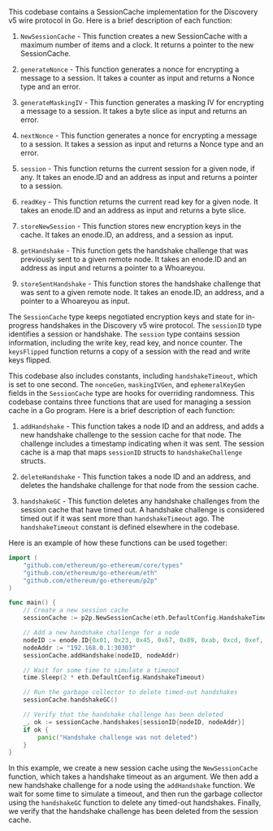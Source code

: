 This codebase contains a SessionCache implementation for the Discovery v5 wire protocol in Go. Here is a brief description of each function:

1. `NewSessionCache` - This function creates a new SessionCache with a maximum number of items and a clock. It returns a pointer to the new SessionCache.

2. `generateNonce` - This function generates a nonce for encrypting a message to a session. It takes a counter as input and returns a Nonce type and an error.

3. `generateMaskingIV` - This function generates a masking IV for encrypting a message to a session. It takes a byte slice as input and returns an error.

4. `nextNonce` - This function generates a nonce for encrypting a message to a session. It takes a session as input and returns a Nonce type and an error.

5. `session` - This function returns the current session for a given node, if any. It takes an enode.ID and an address as input and returns a pointer to a session.

6. `readKey` - This function returns the current read key for a given node. It takes an enode.ID and an address as input and returns a byte slice.

7. `storeNewSession` - This function stores new encryption keys in the cache. It takes an enode.ID, an address, and a session as input.

8. `getHandshake` - This function gets the handshake challenge that was previously sent to a given remote node. It takes an enode.ID and an address as input and returns a pointer to a Whoareyou.

9. `storeSentHandshake` - This function stores the handshake challenge that was sent to a given remote node. It takes an enode.ID, an address, and a pointer to a Whoareyou as input.

The `SessionCache` type keeps negotiated encryption keys and state for in-progress handshakes in the Discovery v5 wire protocol. The `sessionID` type identifies a session or handshake. The `session` type contains session information, including the write key, read key, and nonce counter. The `keysFlipped` function returns a copy of a session with the read and write keys flipped.

This codebase also includes constants, including `handshakeTimeout`, which is set to one second. The `nonceGen`, `maskingIVGen`, and `ephemeralKeyGen` fields in the `SessionCache` type are hooks for overriding randomness. This codebase contains three functions that are used for managing a session cache in a Go program. Here is a brief description of each function:

1. `addHandshake` - This function takes a node ID and an address, and adds a new handshake challenge to the session cache for that node. The challenge includes a timestamp indicating when it was sent. The session cache is a map that maps `sessionID` structs to `handshakeChallenge` structs.

2. `deleteHandshake` - This function takes a node ID and an address, and deletes the handshake challenge for that node from the session cache.

3. `handshakeGC` - This function deletes any handshake challenges from the session cache that have timed out. A handshake challenge is considered timed out if it was sent more than `handshakeTimeout` ago. The `handshakeTimeout` constant is defined elsewhere in the codebase.

Here is an example of how these functions can be used together:

```go
import (
	"github.com/ethereum/go-ethereum/core/types"
	"github.com/ethereum/go-ethereum/eth"
	"github.com/ethereum/go-ethereum/p2p"
)

func main() {
	// Create a new session cache
	sessionCache := p2p.NewSessionCache(eth.DefaultConfig.HandshakeTimeout)

	// Add a new handshake challenge for a node
	nodeID := enode.ID{0x01, 0x23, 0x45, 0x67, 0x89, 0xab, 0xcd, 0xef, 0x01, 0x23, 0x45, 0x67, 0x89, 0xab, 0xcd, 0xef}
	nodeAddr := "192.168.0.1:30303"
	sessionCache.addHandshake(nodeID, nodeAddr)

	// Wait for some time to simulate a timeout
	time.Sleep(2 * eth.DefaultConfig.HandshakeTimeout)

	// Run the garbage collector to delete timed-out handshakes
	sessionCache.handshakeGC()

	// Verify that the handshake challenge has been deleted
	_, ok := sessionCache.handshakes[sessionID{nodeID, nodeAddr}]
	if ok {
		panic("Handshake challenge was not deleted")
	}
}
```

In this example, we create a new session cache using the `NewSessionCache` function, which takes a handshake timeout as an argument. We then add a new handshake challenge for a node using the `addHandshake` function. We wait for some time to simulate a timeout, and then run the garbage collector using the `handshakeGC` function to delete any timed-out handshakes. Finally, we verify that the handshake challenge has been deleted from the session cache.